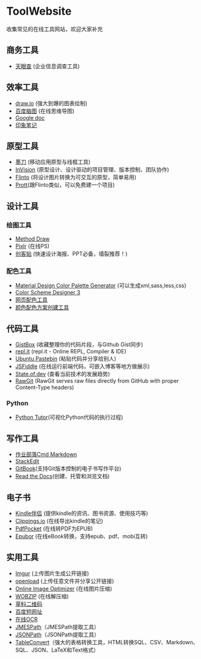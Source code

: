 # ToolWebsite
收集常见的在线工具网站，欢迎大家补充

## 商务工具
- [天眼查](https://www.tianyancha.com/) (企业信息调查工具)

## 效率工具
- [draw.io](https://www.draw.io/) (强大到爆的图表绘制)
- [百度脑图](http://naotu.baidu.com/) (在线思维导图)
- [Google doc](https://www.google.com/docs)
- [印象笔记](https://app.yinxiang.com)

## 原型工具
- [墨刀](https://modao.cc/) (移动应用原型与线框工具)
- [InVision](http://www.invisionapp.com/) (原型设计、设计驱动的项目管理、版本控制、团队协作)
- [Flinto](https://www.flinto.com) (将设计图片转换为可交互的原型，简单易用)
- [Prott](https://prottapp.com/)(跟Flinto类似，可以免费建一个项目)

## 设计工具

### 绘图工具
- [Method Draw](http://editor.method.ac/)
- [Pixlr](https://pixlr.com/) (在线PS)
- [创客贴](http://www.chuangkit.com/) (快速设计海报、PPT必备，墙裂推荐！)

### 配色工具
- [Material Design Color Palette Generator](http://www.materialpalette.com/) (可以生成xml,sass,less,css)
- [Color Scheme Designer 3](http://www.peise.net/tools/web/)
- [网页配色工具](http://ee-studio.com/tools/color_palette.html)
- [颜色配色方案创建工具](http://ee-studio.com/tools/color_scheme/index.html)

## 代码工具
- [GistBox](https://app.gistboxapp.com/) (收藏整理你的代码片段，与Github Gist同步)
- [repl.it](https://repl.it/languages) (repl.it - Online REPL, Compiler & IDE)
- [Ubuntu Pastebin](http://paste.ubuntu.com/) (粘贴代码并分享给别人)
- [JSFiddle](http://jsfiddle.net/) (在线运行前端代码，可嵌入博客等地方做展示)
- [State.of.dev](https://stateofdev.com/) (查看当前技术的发展趋势)
- [RawGit](https://rawgit.com/) (RawGit serves raw files directly from GitHub with proper Content-Type headers)

### Python
- [Python Tutor](http://www.pythontutor.com/)(可视化Python代码的执行过程)

## 写作工具
- [作业部落Cmd Markdown](https://www.zybuluo.com)
- [StackEdit](https://stackedit.io/)
- [GitBook](https://www.gitbook.com/)(支持Git版本控制的电子书写作平台)
- [Read the Docs](https://readthedocs.org/)(创建、托管和浏览文档)

## 电子书
- [Kindle伴侣](https://bookfere.com/) (提供kindle的资讯、图书资源、使用技巧等)
- [Clippings.io](https://my.clippings.io/) (在线导出kindle的笔记)
- [PdfPocket](http://www.pdfpocket.com/) (在线转PDF为EPUB)
- [Epubor](http://onlineconverter.epubor.com/) (在线eBook转换，支持epub、pdf、mobi互转)

## 实用工具
- [Imgur](http://imgur.com/) (上传图片生成公开链接)
- [openload](https://openload.co/) (上传任意文件并分享公开链接)
- [Online Image Optimizer](http://tools.dynamicdrive.com/imageoptimizer/index.php) (在线图片压缩)
- [WOBZIP](http://wobzip.org/) (在线解压缩)
- [草料二维码](http://cli.im/) 
- [百度短网址](http://www.dwz.cn/)
- [在线OCR](http://ocr.wdku.net/)
- [JMESPath](https://www.rdtoc.com/tools/jmespath)（JMESPath提取工具）
- [JSONPath](https://www.rdtoc.com/tools/jsonpath)（JSONPath提取工具）
- [TableConvert](https://tableconvert.com/)（强大的表格转换工具，HTML转换SQL、CSV、Markdown、SQL、JSON、LaTeX和Text格式）
